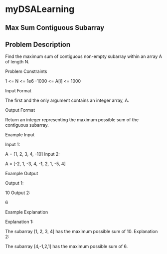 # myDSALearning
## Max Sum Contiguous Subarray
## Problem Description

Find the maximum sum of contiguous non-empty subarray within an array A of length N.



Problem Constraints

1 <= N <= 1e6
-1000 <= A[i] <= 1000



Input Format

The first and the only argument contains an integer array, A.



Output Format

Return an integer representing the maximum possible sum of the contiguous subarray.



Example Input

Input 1:

 A = [1, 2, 3, 4, -10] 
Input 2:

 A = [-2, 1, -3, 4, -1, 2, 1, -5, 4] 


Example Output

Output 1:

 10 
Output 2:

 6 


Example Explanation

Explanation 1:

 The subarray [1, 2, 3, 4] has the maximum possible sum of 10. 
Explanation 2:

 The subarray [4,-1,2,1] has the maximum possible sum of 6. 